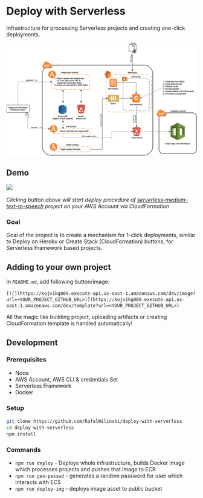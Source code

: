 # Deploy with Serverless

Infrastructure for processing Serverless projects and creating one-click deployments.

![Infra](assets/infra.png?raw=true "Infrastructure Overview")

## Demo
[![](https://kojv1kg009.execute-api.us-east-1.amazonaws.com/dev/image?url=http://github.com/RafalWilinski/serverless-medium-text-to-speech)](https://kojv1kg009.execute-api.us-east-1.amazonaws.com/dev/template?url=http://github.com/RafalWilinski/serverless-medium-text-to-speech&test=1)


*Clicking button above will start deploy procedure of [serverless-medium-text-to-speech](https://github.com/RafalWilinski/serverless-medium-text-to-speech) project on your AWS Account via CloudFormation*

### Goal
Goal of the project is to create a mechanism for 1-click deployments, similar to Deploy on Heroku or Create Stack (CloudFormation) buttons, for Serverless Framework based projects. 

## Adding to your own project
In `README.md`, add following button/image:
```
[![](https://kojv1kg009.execute-api.us-east-1.amazonaws.com/dev/image?url=<YOUR_PROJECT_GITHUB_URL>)](https://kojv1kg009.execute-api.us-east-1.amazonaws.com/dev/template?url=<YOUR_PROJECT_GITHUB_URL>)
```

All the magic like building project, uploading artifacts or creating CloudFormation template is handled automatically!

## Development
### Prerequisites
 - Node
 - AWS Account, AWS CLI & credentials Set
 - Serverless Framework
 - Docker

### Setup
```bash
git clone https://github.com/RafalWilinski/deploy-with-serverless
cd deploy-with-serverless
npm install
```

### Commands
 - `npm run deploy` - Deploys whole infrastructure, builds Docker image which processes projects and pushes that image to ECR
 - `npm run gen-passwd` - generates a random password for user which interacts with ECS
 - `npm run deploy-img` - deploys image asset to public bucket
